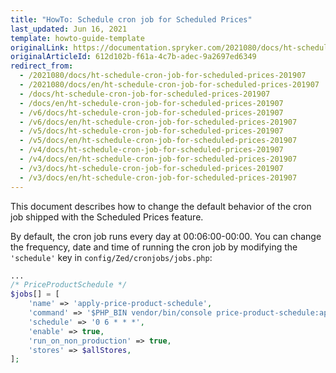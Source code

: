 ```yaml
---
title: "HowTo: Schedule cron job for Scheduled Prices"
last_updated: Jun 16, 2021
template: howto-guide-template
originalLink: https://documentation.spryker.com/2021080/docs/ht-schedule-cron-job-for-scheduled-prices-201907
originalArticleId: 612d102b-f61a-4c7b-adec-9a2697ed6349
redirect_from:
  - /2021080/docs/ht-schedule-cron-job-for-scheduled-prices-201907
  - /2021080/docs/en/ht-schedule-cron-job-for-scheduled-prices-201907
  - /docs/ht-schedule-cron-job-for-scheduled-prices-201907
  - /docs/en/ht-schedule-cron-job-for-scheduled-prices-201907
  - /v6/docs/ht-schedule-cron-job-for-scheduled-prices-201907
  - /v6/docs/en/ht-schedule-cron-job-for-scheduled-prices-201907
  - /v5/docs/ht-schedule-cron-job-for-scheduled-prices-201907
  - /v5/docs/en/ht-schedule-cron-job-for-scheduled-prices-201907
  - /v4/docs/ht-schedule-cron-job-for-scheduled-prices-201907
  - /v4/docs/en/ht-schedule-cron-job-for-scheduled-prices-201907
  - /v3/docs/ht-schedule-cron-job-for-scheduled-prices-201907
  - /v3/docs/en/ht-schedule-cron-job-for-scheduled-prices-201907
---
```


This document describes how to change the default behavior of the cron job shipped with the Scheduled Prices feature.

By default, the cron job runs every day at 00:06:00-00:00. You can change the frequency, date and time of running the cron job by modifying the `'schedule'` key in `config/Zed/cronjobs/jobs.php`:

```php
...
/* PriceProductSchedule */
$jobs[] = [
    'name' => 'apply-price-product-schedule',
    'command' => '$PHP_BIN vendor/bin/console price-product-schedule:apply',
    'schedule' => '0 6 * * *',
    'enable' => true,
    'run_on_non_production' => true,
    'stores' => $allStores,
];
```
